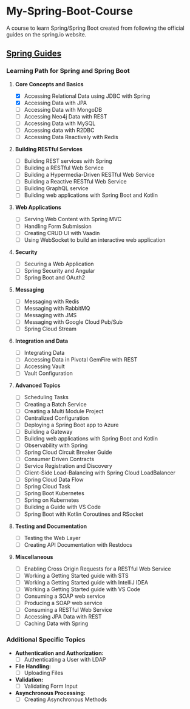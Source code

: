 # My-Spring-Boot-Course

A course to learn Spring/Spring Boot created from following the official guides on the spring.io website.

## [Spring Guides](https://spring.io/guides)

### Learning Path for Spring and Spring Boot

1. **Core Concepts and Basics**

   - [x] Accessing Relational Data using JDBC with Spring
   - [x] Accessing Data with JPA
   - [ ] Accessing Data with MongoDB
   - [ ] Accessing Neo4j Data with REST
   - [ ] Accessing Data with MySQL
   - [ ] Accessing data with R2DBC
   - [ ] Accessing Data Reactively with Redis

2. **Building RESTful Services**

   - [ ] Building REST services with Spring
   - [ ] Building a RESTful Web Service
   - [ ] Building a Hypermedia-Driven RESTful Web Service
   - [ ] Building a Reactive RESTful Web Service
   - [ ] Building GraphQL service
   - [ ] Building web applications with Spring Boot and Kotlin

3. **Web Applications**

   - [ ] Serving Web Content with Spring MVC
   - [ ] Handling Form Submission
   - [ ] Creating CRUD UI with Vaadin
   - [ ] Using WebSocket to build an interactive web application

4. **Security**

   - [ ] Securing a Web Application
   - [ ] Spring Security and Angular
   - [ ] Spring Boot and OAuth2

5. **Messaging**

   - [ ] Messaging with Redis
   - [ ] Messaging with RabbitMQ
   - [ ] Messaging with JMS
   - [ ] Messaging with Google Cloud Pub/Sub
   - [ ] Spring Cloud Stream

6. **Integration and Data**

   - [ ] Integrating Data
   - [ ] Accessing Data in Pivotal GemFire with REST
   - [ ] Accessing Vault
   - [ ] Vault Configuration

7. **Advanced Topics**

   - [ ] Scheduling Tasks
   - [ ] Creating a Batch Service
   - [ ] Creating a Multi Module Project
   - [ ] Centralized Configuration
   - [ ] Deploying a Spring Boot app to Azure
   - [ ] Building a Gateway
   - [ ] Building web applications with Spring Boot and Kotlin
   - [ ] Observability with Spring
   - [ ] Spring Cloud Circuit Breaker Guide
   - [ ] Consumer Driven Contracts
   - [ ] Service Registration and Discovery
   - [ ] Client-Side Load-Balancing with Spring Cloud LoadBalancer
   - [ ] Spring Cloud Data Flow
   - [ ] Spring Cloud Task
   - [ ] Spring Boot Kubernetes
   - [ ] Spring on Kubernetes
   - [ ] Building a Guide with VS Code
   - [ ] Spring Boot with Kotlin Coroutines and RSocket

8. **Testing and Documentation**

   - [ ] Testing the Web Layer
   - [ ] Creating API Documentation with Restdocs

9. **Miscellaneous**
   - [ ] Enabling Cross Origin Requests for a RESTful Web Service
   - [ ] Working a Getting Started guide with STS
   - [ ] Working a Getting Started guide with IntelliJ IDEA
   - [ ] Working a Getting Started guide with VS Code
   - [ ] Consuming a SOAP web service
   - [ ] Producing a SOAP web service
   - [ ] Consuming a RESTful Web Service
   - [ ] Accessing JPA Data with REST
   - [ ] Caching Data with Spring

### Additional Specific Topics

- **Authentication and Authorization:**
  - [ ] Authenticating a User with LDAP
- **File Handling:**
  - [ ] Uploading Files
- **Validation:**
  - [ ] Validating Form Input
- **Asynchronous Processing:**
  - [ ] Creating Asynchronous Methods
